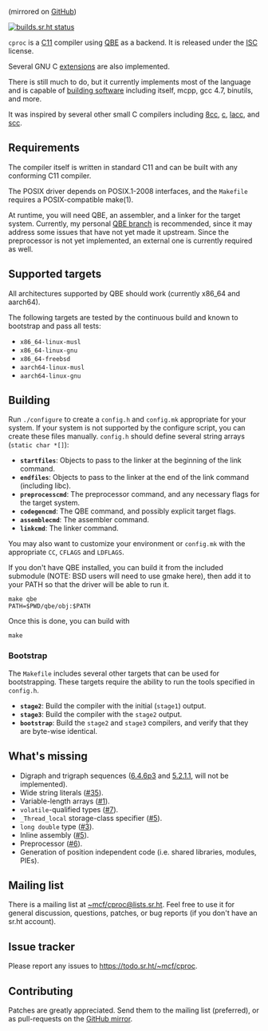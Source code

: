 (mirrored on [GitHub][GitHub mirror])

[![builds.sr.ht status](https://builds.sr.ht/~mcf/cproc.svg)](https://builds.sr.ht/~mcf/cproc)

`cproc` is a [C11] compiler using [QBE] as a backend. It is released
under the [ISC] license.

Several GNU C [extensions] are also implemented.

There is still much to do, but it currently implements most of the
language and is capable of [building software] including itself, mcpp,
gcc 4.7, binutils, and more.

It was inspired by several other small C compilers including [8cc],
[c], [lacc], and [scc].

## Requirements

The compiler itself is written in standard C11 and can be built with
any conforming C11 compiler.

The POSIX driver depends on POSIX.1-2008 interfaces, and the `Makefile`
requires a POSIX-compatible make(1).

At runtime, you will need QBE, an assembler, and a linker for the
target system. Currently, my personal [QBE branch] is recommended, since
it may address some issues that have not yet made it upstream. Since
the preprocessor is not yet implemented, an external one is currently
required as well.

## Supported targets

All architectures supported by QBE should work (currently x86\_64 and
aarch64).

The following targets are tested by the continuous build and known to
bootstrap and pass all tests:

- `x86_64-linux-musl`
- `x86_64-linux-gnu`
- `x86_64-freebsd`
- `aarch64-linux-musl`
- `aarch64-linux-gnu`

## Building

Run `./configure` to create a `config.h` and `config.mk` appropriate for
your system. If your system is not supported by the configure script,
you can create these files manually. `config.h` should define several
string arrays (`static char *[]`):

- **`startfiles`**: Objects to pass to the linker at the beginning of
  the link command.
- **`endfiles`**: Objects to pass to the linker at the end of the link
  command (including libc).
- **`preprocesscmd`**: The preprocessor command, and any necessary flags
  for the target system.
- **`codegencmd`**: The QBE command, and possibly explicit target flags.
- **`assemblecmd`**: The assembler command.
- **`linkcmd`**: The linker command.

You may also want to customize your environment or `config.mk` with the
appropriate `CC`, `CFLAGS` and `LDFLAGS`.

If you don't have QBE installed, you can build it from the included
submodule (NOTE: BSD users will need to use gmake here), then add it to
your PATH so that the driver will be able to run it.

	make qbe
	PATH=$PWD/qbe/obj:$PATH

Once this is done, you can build with

	make

### Bootstrap

The `Makefile` includes several other targets that can be used for
bootstrapping. These targets require the ability to run the tools
specified in `config.h`.

- **`stage2`**: Build the compiler with the initial (`stage1`) output.
- **`stage3`**: Build the compiler with the `stage2` output.
- **`bootstrap`**: Build the `stage2` and `stage3` compilers, and verify
  that they are byte-wise identical.

## What's missing

- Digraph and trigraph sequences ([6.4.6p3] and [5.2.1.1], will not
  be implemented).
- Wide string literals ([#35]).
- Variable-length arrays ([#1]).
- `volatile`-qualified types ([#7]).
- `_Thread_local` storage-class specifier ([#5]).
- `long double` type ([#3]).
- Inline assembly ([#5]).
- Preprocessor ([#6]).
- Generation of position independent code (i.e. shared libraries,
  modules, PIEs).

## Mailing list

There is a mailing list at [~mcf/cproc@lists.sr.ht]. Feel free to
use it for general discussion, questions, patches, or bug reports
(if you don't have an sr.ht account).

## Issue tracker

Please report any issues to https://todo.sr.ht/~mcf/cproc.

## Contributing

Patches are greatly appreciated. Send them to the mailing list
(preferred), or as pull-requests on the [GitHub mirror].

[QBE]: https://c9x.me/compile/
[C11]: http://port70.net/~nsz/c/c11/n1570.html
[ISC]: https://git.sr.ht/~mcf/cproc/blob/master/LICENSE
[extensions]: https://man.sr.ht/~mcf/cproc/doc/extensions.md
[building software]: https://man.sr.ht/~mcf/cproc/doc/software.md
[8cc]: https://github.com/rui314/8cc
[c]: https://github.com/andrewchambers/c
[lacc]: https://github.com/larmel/lacc
[scc]: http://www.simple-cc.org/
[QBE branch]: https://git.sr.ht/~mcf/qbe
[5.2.1.1]: http://port70.net/~nsz/c/c11/n1570.html#5.2.1.1
[6.4.6p3]: http://port70.net/~nsz/c/c11/n1570.html#6.4.6p3
[#1]: https://todo.sr.ht/~mcf/cc-issues/1
[#3]: https://todo.sr.ht/~mcf/cc-issues/3
[#5]: https://todo.sr.ht/~mcf/cc-issues/5
[#6]: https://todo.sr.ht/~mcf/cc-issues/6
[#7]: https://todo.sr.ht/~mcf/cc-issues/7
[#35]: https://todo.sr.ht/~mcf/cc-issues/35
[#44]: https://todo.sr.ht/~mcf/cc-issues/44
[~mcf/cproc@lists.sr.ht]: https://lists.sr.ht/~mcf/cproc
[GitHub mirror]: https://github.com/michaelforney/cproc
